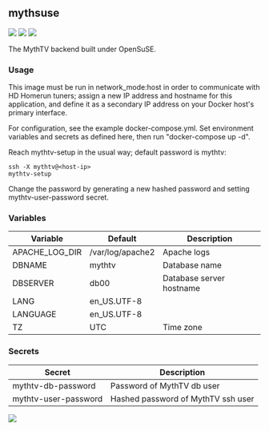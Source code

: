 ## mythsuse
[![](https://images.microbadger.com/badges/version/instantlinux/mythsuse.svg)](https://microbadger.com/images/instantlinux/mythsuse "Version badge") [![](https://images.microbadger.com/badges/image/instantlinux/mythsuse.svg)](https://microbadger.com/images/instantlinux/mythsuse "Image badge") [![](https://images.microbadger.com/badges/commit/instantlinux/mythsuse.svg)](https://microbadger.com/images/instantlinux/mythsuse "Commit badge")

The MythTV backend built under OpenSuSE.

### Usage

This image must be run in network_mode:host in order to communicate with HD Homerun tuners; assign a new IP address and hostname for this application, and define it as a secondary IP address on your Docker host's primary interface.

For configuration, see the example docker-compose.yml. Set environment variables and secrets as defined here, then run "docker-compose up -d".

Reach mythtv-setup in the usual way; default password is mythtv:
~~~
ssh -X mythtv@<host-ip>
mythtv-setup
~~~
Change the password by generating a new hashed password and setting mythtv-user-password secret.

### Variables
Variable | Default | Description
-------- | ------- | -----------
APACHE_LOG_DIR | /var/log/apache2 | Apache logs
DBNAME | mythtv | Database name
DBSERVER | db00 | Database server hostname
LANG | en_US.UTF-8 | 
LANGUAGE | en_US.UTF-8 | 
TZ | UTC | Time zone

### Secrets
Secret | Description
------ | -----------
mythtv-db-password | Password of MythTV db user
mythtv-user-password | Hashed password of MythTV ssh user

[![](https://images.microbadger.com/badges/license/instantlinux/mythsuse.svg)](https://microbadger.com/images/instantlinux/mythsuse "License badge")

